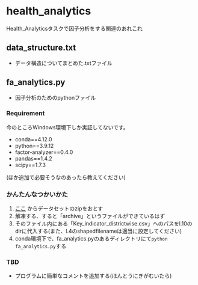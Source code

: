 # health_analytics
Health_Analyticsタスクで因子分析をする関連のあれこれ

## data_structure.txt
  - データ構造についてまとめた.txtファイル

## fa_analytics.py
  - 因子分析のためのpythonファイル

### Requirement
今のところWindows環境下しか実証してないです。

- conda==4.12.0
- python==3.9.12
- factor-analyzer==0.4.0
- pandas==1.4.2
- scipy==1.7.3

(ほか追加で必要そうなのあったら教えてください)

### かんたんなつかいかた
1. [ここ](https://www.kaggle.com/datasets/rajanand/key-indicators-of-annual-health-survey) からデータセットのzipをおとす
2. 解凍する、すると「archive」というファイルができているはず
3. そのファイル内にある「Key_indicator_districtwise.csv」へのパスをl.10のdirに代入する(また、l.4のshapedfilenameは適当に設定してください)
4. conda環境下で、fa_analytics.pyのあるディレクトリにて```python fa_analytics.py```する

### TBD
- プログラムに簡単なコメントを追加する(ほんとうにきがむいたら)
